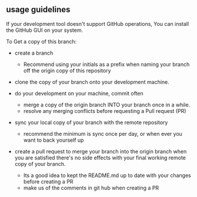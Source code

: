 ## usage guidelines

If your development tool doesn't support GitHub operations, You can install the GitHub GUI on your system.

To Get a copy of this branch:
- create a branch
    - Recommend using your initials as a prefix when naming your branch off the origin copy of this repository
- clone the copy of your branch onto your development machine.
- do your development on your machine, commit often
    - merge a copy of the origin branch INTO your branch once in a while.
    - resolve any merging conflicts before requesting a Pull request (PR)
- sync your local copy of your branch with the remote repository
    - recommend the minimum is sync once per day, or when ever you want to back yourself up
- create a pull request to merge your branch into the origin branch when you are satisfied there's no side effects with your final working remote copy of your branch.

    - Its a good idea to kept the README.md up to date with your changes before creating a PR
    - make us of the comments in git hub when creating a PR
    

